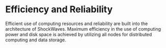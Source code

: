 # Efficiency and Reliability

Efficient use of computing resources and reliability are built into the architecture of ShockWaves. Maximum efficiency
in the use of computing power and disk space is achieved by utilizing all nodes for distributed computing and data
storage.

